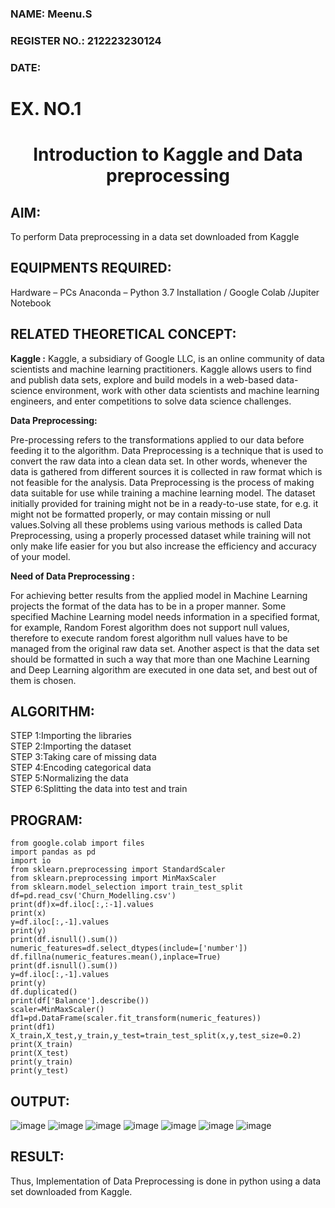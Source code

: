 <H3>NAME: Meenu.S</H3>
<H3>REGISTER NO.: 212223230124</H3>
<H3>DATE: </H3>
<H1>EX. NO.1</H1>
<H1 ALIGN =CENTER> Introduction to Kaggle and Data preprocessing</H1>

## AIM:

To perform Data preprocessing in a data set downloaded from Kaggle

## EQUIPMENTS REQUIRED:
Hardware – PCs
Anaconda – Python 3.7 Installation / Google Colab /Jupiter Notebook

## RELATED THEORETICAL CONCEPT:

**Kaggle :**
Kaggle, a subsidiary of Google LLC, is an online community of data scientists and machine learning practitioners. Kaggle allows users to find and publish data sets, explore and build models in a web-based data-science environment, work with other data scientists and machine learning engineers, and enter competitions to solve data science challenges.

**Data Preprocessing:**

Pre-processing refers to the transformations applied to our data before feeding it to the algorithm. Data Preprocessing is a technique that is used to convert the raw data into a clean data set. In other words, whenever the data is gathered from different sources it is collected in raw format which is not feasible for the analysis.
Data Preprocessing is the process of making data suitable for use while training a machine learning model. The dataset initially provided for training might not be in a ready-to-use state, for e.g. it might not be formatted properly, or may contain missing or null values.Solving all these problems using various methods is called Data Preprocessing, using a properly processed dataset while training will not only make life easier for you but also increase the efficiency and accuracy of your model.

**Need of Data Preprocessing :**

For achieving better results from the applied model in Machine Learning projects the format of the data has to be in a proper manner. Some specified Machine Learning model needs information in a specified format, for example, Random Forest algorithm does not support null values, therefore to execute random forest algorithm null values have to be managed from the original raw data set.
Another aspect is that the data set should be formatted in such a way that more than one Machine Learning and Deep Learning algorithm are executed in one data set, and best out of them is chosen.


## ALGORITHM:
STEP 1:Importing the libraries<BR>
STEP 2:Importing the dataset<BR>
STEP 3:Taking care of missing data<BR>
STEP 4:Encoding categorical data<BR>
STEP 5:Normalizing the data<BR>
STEP 6:Splitting the data into test and train<BR>

##  PROGRAM:
~~~
from google.colab import files
import pandas as pd
import io
from sklearn.preprocessing import StandardScaler
from sklearn.preprocessing import MinMaxScaler
from sklearn.model_selection import train_test_split
df=pd.read_csv('Churn_Modelling.csv')
print(df)x=df.iloc[:,:-1].values
print(x)
y=df.iloc[:,-1].values
print(y)
print(df.isnull().sum())
numeric_features=df.select_dtypes(include=['number'])
df.fillna(numeric_features.mean(),inplace=True)
print(df.isnull().sum())
y=df.iloc[:,-1].values
print(y)
df.duplicated()
print(df['Balance'].describe())
scaler=MinMaxScaler()
df1=pd.DataFrame(scaler.fit_transform(numeric_features))
print(df1)
X_train,X_test,y_train,y_test=train_test_split(x,y,test_size=0.2)
print(X_train)
print(X_test)
print(y_train)
print(y_test)
~~~


## OUTPUT:
![image](https://github.com/user-attachments/assets/f947c35d-47d6-49a9-ad7e-79d794799b5d)
![image](https://github.com/user-attachments/assets/f07e16b4-01d5-46fe-ab2d-59bd6bd029ec)
![image](https://github.com/user-attachments/assets/6d6de0b1-7f0a-4585-8c5e-3b60f5a3a33e)
![image](https://github.com/user-attachments/assets/0096e36c-fedd-46ca-b87a-a4cac1cfb8ee)
![image](https://github.com/user-attachments/assets/b65c1fb8-d986-4e65-9d9a-fc794be97ce7)
![image](https://github.com/user-attachments/assets/7b2ea056-8c96-41d2-83e0-3b7a946ccbb9)
![image](https://github.com/user-attachments/assets/f94a4308-2913-4db7-ab4e-3bf806ab9f78)



## RESULT:
Thus, Implementation of Data Preprocessing is done in python  using a data set downloaded from Kaggle.


